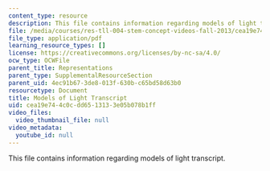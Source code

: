 ```yaml
---
content_type: resource
description: This file contains information regarding models of light transcript.
file: /media/courses/res-tll-004-stem-concept-videos-fall-2013/cea19e744c0cdd6513133e05b078b1ff_MITRES_TLL-004F13_Light.pdf
file_type: application/pdf
learning_resource_types: []
license: https://creativecommons.org/licenses/by-nc-sa/4.0/
ocw_type: OCWFile
parent_title: Representations
parent_type: SupplementalResourceSection
parent_uid: 4ec91b67-3de8-013f-630b-c65bd58d63b0
resourcetype: Document
title: Models of Light Transcript
uid: cea19e74-4c0c-dd65-1313-3e05b078b1ff
video_files:
  video_thumbnail_file: null
video_metadata:
  youtube_id: null
---
```

This file contains information regarding models of light transcript.
